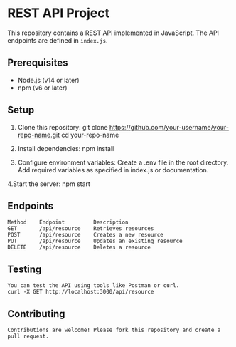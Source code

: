 # REST API Project

This repository contains a REST API implemented in JavaScript. The API endpoints are defined in `index.js`.

## Prerequisites

- Node.js (v14 or later)
- npm (v6 or later)

## Setup

1. Clone this repository:
   git clone https://github.com/your-username/your-repo-name.git
   cd your-repo-name

2. Install dependencies: 
    npm install

3. Configure environment variables:
    Create a .env file in the root directory.
    Add required variables as specified in index.js or documentation.

4.Start the server:
    npm start

## Endpoints
    Method	  Endpoint	       Description
    GET	      /api/resource	   Retrieves resources
    POST	  /api/resource	   Creates a new resource
    PUT	      /api/resource	   Updates an existing resource
    DELETE	  /api/resource	   Deletes a resource

## Testing
    You can test the API using tools like Postman or curl.
    curl -X GET http://localhost:3000/api/resource

## Contributing
    Contributions are welcome! Please fork this repository and create a pull request.


